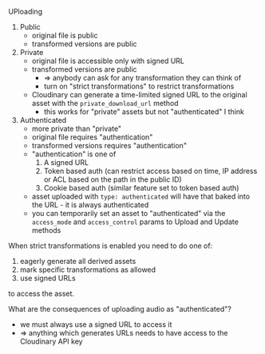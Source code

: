 
UPloading

1. Public
	* original file is public
	* transformed versions are public
2. Private
	* original file is accessible only with signed URL
	* transformed versions are public
		* => anybody can ask for any transformation they can think of
		* turn on "strict transformations" to restrict transformations
	* Cloudinary can generate a time-limited signed URL to the original asset with the `private_download_url` method
		* this works for "private" assets but not "authenticated" I think
3. Authenticated
	* more private than "private"
	* original file requires "authentication"
	* transformed versions requires "authentication"
	* "authentication" is one of
		1. A signed URL
		2. Token based auth (can restrict access based on time, IP address or ACL based on the path in the public ID)
		3. Cookie based auth (similar feature set to token based auth)
	* asset uploaded with `type: authenticated` will have that baked into the URL - it is always authenticated
	* you can temporarily set an asset to "authenticated" via the `access_mode` and `access_control` params to Upload and Update methods


When strict transformations is enabled you need to do one of:

1. eagerly generate all derived assets
2. mark specific transformations as allowed
3. use signed URLs

to access the asset.

What are the consequences of uploading audio as "authenticated"?

* we must always use a signed URL to access it
* => anything which generates URLs needs to have access to the Cloudinary API key